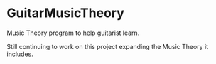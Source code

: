 # GuitarMusicTheory
Music Theory program to help guitarist learn.

Still continuing to work on this project expanding the Music Theory it includes.
